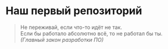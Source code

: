 # Наш первый репозиторий

> Не переживай, если что-то идёт не так.  
> Если бы работало абсолютно всё, то не работал бы ты.  
>*(Главный закон разработки ПО)*
